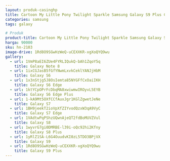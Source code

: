 ```yaml
---
layout: produk-casinghp
title: Cartoon My Little Pony Twilight Sparkle Samsung Galaxy S9 Plus Case
categories: samsung
tags: galaxy

# Produk
product-title: Cartoon My Little Pony Twilight Sparkle Samsung Galaxy S9 Plus Case
harga: 90000
sku: hn-2103
image-drive: 1Rd8O9SGwHzWeQ-uCEXXKR-xgXoQYQ9wu
gallery:
  - url: 1VmP8aEI6ZUe4FYRLIQukQ-bAh1ZqoY5q
    title: Galaxy Note 8
  - url: 1ixCGJasB5fGfYNwmLxvkCeklYANJjHbM
    title: Galaxy S6
  - url: 1x3nStjg5J8OsIemta85NYGFfCxOaiIKH
    title: Galaxy S6 Edge
  - url: 1ktYCpOPrFcDbqMA8xwiwmwIROyvL5EYB
    title: Galaxy S6 Edge Plus
  - url: 1-kA9Mt5OXfCCfAuxJgr1KGlZgwetJeNe
    title: Galaxy S7
  - url: 1BH9jeekT2ioVpXfZIYvodQzxW3qA9VyC
    title: Galaxy S7 Edge
  - url: 1VAdtwPqPShzUQwnAjeQT2fdBoMUVZVul
    title: Galaxy S8
  - url: 1wyvrG7gi0DMRBE-l39i-oQc92hi2Kfny
    title: Galaxy S8 Plus
  - url: 1yRlZ1SA-L6G4OuudvKI0zL5TDO3BPjVX
    title: Galaxy S9
  - url: 1Rd8O9SGwHzWeQ-uCEXXKR-xgXoQYQ9wu
    title: Galaxy S9 Plus
---
```

